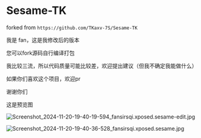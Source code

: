 # Sesame-TK

forked from `https://github.com/TKaxv-7S/Sesame-TK` 

我是 fan，这是我修改后的版本

您可以fork源码自行编译打包

我比较三流，所以代码质量可能比较差，欢迎提出建议（但我不确定我能做什么）

如果你们喜欢这个项目，欢迎pr

谢谢你们

这是预览图

![Screenshot_2024-11-20-19-40-19-594_fansirsqi.xposed.sesame-edit.jpg](https://pic2.ziyuan.wang/user/fansir/2024/11/Screenshot_2024-11-20-19-40-19-594_fansirsqi.xposed.sesame-edit_66964347f6135.jpg)

![Screenshot_2024-11-20-19-40-36-528_fansirsqi.xposed.sesame.jpg](https://pic2.ziyuan.wang/user/fansir/2024/11/Screenshot_2024-11-20-19-40-36-528_fansirsqi.xposed.sesame_a545f9fee2510.jpg)